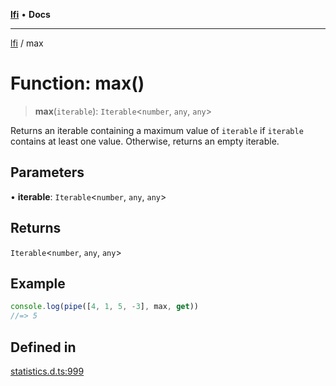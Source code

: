 [**lfi**](../readme.md) • **Docs**

***

[lfi](../globals.md) / max

# Function: max()

> **max**(`iterable`): `Iterable`\<`number`, `any`, `any`\>

Returns an iterable containing a maximum value of `iterable` if `iterable`
contains at least one value. Otherwise, returns an empty iterable.

## Parameters

• **iterable**: `Iterable`\<`number`, `any`, `any`\>

## Returns

`Iterable`\<`number`, `any`, `any`\>

## Example

```js
console.log(pipe([4, 1, 5, -3], max, get))
//=> 5
```

## Defined in

[statistics.d.ts:999](https://github.com/TomerAberbach/lfi/blob/e98b31ea37c84de0758cf58c8fcf28193f36b533/src/operations/statistics.d.ts#L999)
